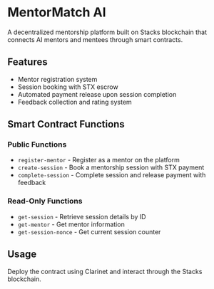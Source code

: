 # MentorMatch AI

A decentralized mentorship platform built on Stacks blockchain that connects AI mentors and mentees through smart contracts.

## Features

- Mentor registration system
- Session booking with STX escrow
- Automated payment release upon session completion
- Feedback collection and rating system

## Smart Contract Functions

### Public Functions

- `register-mentor` - Register as a mentor on the platform
- `create-session` - Book a mentorship session with STX payment
- `complete-session` - Complete session and release payment with feedback

### Read-Only Functions

- `get-session` - Retrieve session details by ID
- `get-mentor` - Get mentor information
- `get-session-nonce` - Get current session counter

## Usage

Deploy the contract using Clarinet and interact through the Stacks blockchain.